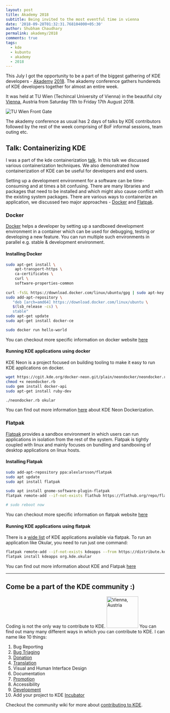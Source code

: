 ```yaml
---
layout: post
title: Akademy 2018
subtitle: Being invited to the most eventful time in vienna
date: '2018-09-28T01:32:31.768104000+05:30'
author: Shubham Chaudhary
permalink: akademy/2018
comments: true
tags:
  - kde
  - kubuntu
  - akademy
  - 2018
---
```


This July I got the opportunity to be a part of the biggest gathering of KDE developers - [Akademy][akademy] [2018][akademy-2018].
The akademy conference gathers hundereds of KDE developers together for almost an entire week.

It was held at TU Wien (Techincal University of Vienna) in the beautiful city [Vienna][vienna-wiki], Austria from 
Saturday 11th to Friday 17th August 2018.

![TU Wien Front Gate][tu-wien-front]

The akademy conference as usual has 2 days of talks by KDE contributors
followed by the rest of the week comprising of BoF informal sessions, team outing etc.

<!-- 
BoF stands for birds of feather sessions.
For example in KDE India BoF, we talked about <!-- TODO: Add about india bof -->


## Talk: Containerizing KDE

I was a part of the kde containerization [talk][containerization-talk-yt].
In this talk we discussed various containerization techniques.
We also demonstrated how containerization of KDE can be useful for developers and end users.


Setting up a development environment for a software can be time-consuming and at times a bit confusing.
There are many libraries and packages that need to be installed and which might also cause conflict with the existing system packages.
There are various ways to containerize an application, we discussed two major approaches - [Docker][docker] and [Flatpak][flatpak].


### Docker

[Docker][docker] helps a developer by setting up a sandboxed development environment in a container which can be used for debugging, testing or developing a new feature.
You can run multiple such environments in parallel e.g. stable & development environment.

#### Installing Docker

```bash
sudo apt-get install \
    apt-transport-https \
    ca-certificates \
    curl \
    software-properties-common
    
curl -fsSL https://download.docker.com/linux/ubuntu/gpg | sudo apt-key add -
sudo add-apt-repository \
   "deb [arch=amd64] https://download.docker.com/linux/ubuntu \
   $(lsb_release -cs) \
   stable"
sudo apt-get update
sudo apt-get install docker-ce

sudo docker run hello-world
```

You can checkout more specific information on docker website [here][install-docker]

#### Running KDE applications using docker
KDE Neon is a project focused on building tooling to make it easy to run KDE applications on docker.

```bash
wget https://cgit.kde.org/docker-neon.git/plain/neondocker/neondocker.rb
chmod +x neondocker.rb
sudo gem install docker-api
sudo apt-get install ruby-dev

./neondocker.rb okular
```

You can find out more information [here][kde-neon-docker] about KDE Neon Dockerization.

### Flatpak

[Flatpak][flatpak] provides a sandbox environment in which users can run applications in isolation from the rest of the 
system.
Flatpak is tightly coupled with linux and mainly focuses on bundling and sandboxing of desktop applications on 
linux hosts.

#### Installing Flatpak

```bash
sudo add-apt-repository ppa:alexlarsson/flatpak
sudo apt update
sudo apt install flatpak
    
sudo apt install gnome-software-plugin-flatpak
flatpak remote-add --if-not-exists flathub https://flathub.org/repo/flathub.flatpakrepo

# sudo reboot now
```

You can checkout more specific information on flatpak website [here][install-flatpak]

#### Running KDE applications using flatpak

There is a [wide list][kde-flatpak-applications] of KDE applications available via flatpak.
To run an application like Okular, you need to run just one command:

```bash
flatpak remote-add --if-not-exists kdeapps --from https://distribute.kde.org/kdeapps.flatpakrepo
flatpak install kdeapps org.kde.okular
```

You can find out more information about KDE and Flatpak [here][kde-flatpak]

---

## Come be a part of the KDE community :)

Coding is not the only way to contribute to KDE. <img src="{{site.baseurl}}/img/akademy/2018/vienna-dessert.jpg" alt="Vienna, Austria" width="100"/>
You can find out many many different ways in which you can contribute to KDE. I can name like 10 things:

1. Bug Reporting
2. [Bug Triaging][bug-triage]
3. [Donation][donation-kde]
4. [Translation][translate-kde]
5. Visual and Human Interface Design
6. Documentation
7. [Promotion][promote-kde]
8. Accessibility
9. [Development][be-a-kde-dev]
10. Add your project to KDE [Incubator][kde-incubator]

Checkout the community wiki for more about [contributing to KDE][contrib-kde].



[vienna-wiki]: https://en.wikipedia.org/wiki/Vienna
[akademy]: https://akademy.kde.org
[akademy-2018]: https://akademy.kde.org/2018
[containerization-talk-yt]: https://youtu.be/DuVWaCq_Cz4?t=14m45s
[vienna]: {{site.baseurl}}/img/akademy/2018/vienna-dessert.jpg
[tu-wien-front]: {{site.baseurl}}/img/akademy/2018/tu-wien-front.JPG
[contrib-kde]: https://community.kde.org/Get_Involved
[bug-triage]: https://community.kde.org/Guidelines_and_HOWTOs/Bug_triaging
[be-a-kde-dev]: https://community.kde.org/Get_Involved/development
[donation-kde]: https://www.kde.org/community/donations/index.php
[kde-incubator]: https://community.kde.org/Incubator
[promote-kde]: https://community.kde.org/Get_Involved/promotion
[translate-kde]: https://community.kde.org/Get_Involved/translation
[flatpak]: https://www.flatpak.org/
[docker]: https://www.docker.com
[install-docker]: https://docs.docker.com/install/linux/docker-ce/ubuntu/#install-using-the-repository
[install-flatpak]: https://www.flatpak.org/setup/
[kde-flatpak]: https://community.kde.org/Guidelines_and_HOWTOs/Flatpak
[kde-flatpak-applications]: https://github.com/KDE/flatpak-kde-applications
[kde-neon-docker]: https://community.kde.org/Neon/Docker
